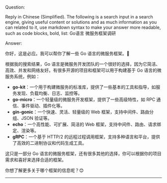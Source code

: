 Question:

Reply in Chinese (Simplified).
The following is a search input in a search engine, giving useful content or solutions and as much information as you can related to it, use markdown syntax to make your answer more readable, such as code blocks, bold, list:
Go语言 微服务框架调研

Answer:

你好，这是必应。我可以帮你了解一些 Go 语言的微服务框架。👋

根据我的搜索结果，Go 语言是微服务开发团队的一个很好的选择，因为它简洁、高效、并发和网络友好。有很多开源的项目和框架可以用于构建基于 Go 语言的微服务系统，例如：

- **go-kit**：一个用于构建微服务的标准库，提供了一些基本的工具和指导，如服务发现、负载均衡、日志、监控等。
- **go-micro**：一个轻量级的微服务开发框架，提供了一些高级特性，如 RPC 通信、事件驱动、插件化等。
- **gin-gonic**：一个快速、灵活、轻量级的 Web 框架，支持中间件、路由分组、JSON 验证等。
- **echo**：一个高性能、可扩展、简洁的 Web 框架，支持中间件、路由、请求绑定、渲染等。
- **gRPC**：一个基于 HTTP/2 的远程过程调用框架，支持多种语言和平台，提供了高效的二进制协议和代码生成工具。

这只是一部分 Go 语言的微服务框架，还有很多其他的选择，你可以根据你的项目需求和喜好来选择合适的框架。

你想了解更多关于哪个框架的信息呢？😊


<hr/>

